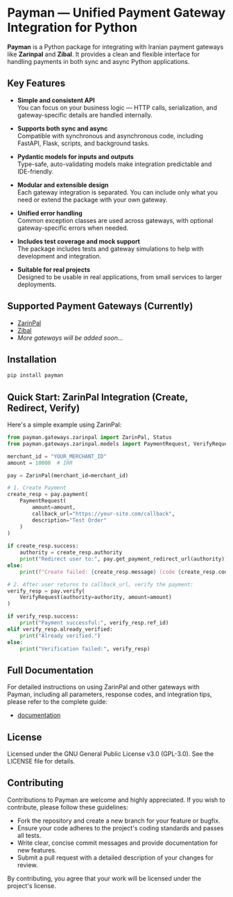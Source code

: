 # Payman — Unified Payment Gateway Integration for Python

**Payman** is a Python package for integrating with Iranian payment gateways like **Zarinpal** and **Zibal**.
It provides a clean and flexible interface for handling payments in both sync and async Python applications.

## Key Features
- **Simple and consistent API**  
 You can focus on your business logic — HTTP calls, serialization, and gateway-specific details are handled internally.

- **Supports both sync and async**  
 Compatible with synchronous and asynchronous code, including FastAPI, Flask, scripts, and background tasks.

- **Pydantic models for inputs and outputs**  
  Type-safe, auto-validating models make integration predictable and IDE-friendly.

- **Modular and extensible design**  
 Each gateway integration is separated. You can include only what you need or extend the package with your own gateway.

- **Unified error handling**  
 Common exception classes are used across gateways, with optional gateway-specific errors when needed.

- **Includes test coverage and mock support**  
 The package includes tests and gateway simulations to help with development and integration.

- **Suitable for real projects**  
 Designed to be usable in real applications, from small services to larger deployments.


## Supported Payment Gateways (Currently)
- [ZarinPal](https://www.zarinpal.com/)
- [Zibal](https://zibal.ir/)
- *More gateways will be added soon...*

## Installation

```bash
pip install payman
```

## Quick Start: ZarinPal Integration (Create, Redirect, Verify)

Here's a simple example using ZarinPal:

```python
from payman.gateways.zarinpal import ZarinPal, Status
from payman.gateways.zarinpal.models import PaymentRequest, VerifyRequest

merchant_id = "YOUR_MERCHANT_ID"
amount = 10000  # IRR

pay = ZarinPal(merchant_id=merchant_id)

# 1. Create Payment
create_resp = pay.payment(
    PaymentRequest(
        amount=amount,
        callback_url="https://your-site.com/callback",
        description="Test Order"
    )
)
    
if create_resp.success:
    authority = create_resp.authority
    print("Redirect user to:", pay.get_payment_redirect_url(authority))
else:
    print(f"Create failed: {create_resp.message} (code {create_resp.code})")

# 2. After user returns to callback_url, verify the payment:
verify_resp = pay.verify(
    VerifyRequest(authority=authority, amount=amount)
)

if verify_resp.success:
    print("Payment successful:", verify_resp.ref_id)
elif verify_resp.already_verified:
    print("Already verified.")
else:
    print("Verification failed:", verify_resp)
```

## Full Documentation
For detailed instructions on using ZarinPal and other gateways with Payman, including all parameters, response codes, and integration tips, please refer to the complete guide:
- [documentation](https://irvaniamirali.github.io/payman)


## License

Licensed under the GNU General Public License v3.0 (GPL-3.0). See the LICENSE file for details.

## Contributing

Contributions to Payman are welcome and highly appreciated. If you wish to contribute, please follow these guidelines:

- Fork the repository and create a new branch for your feature or bugfix.  
- Ensure your code adheres to the project's coding standards and passes all tests.  
- Write clear, concise commit messages and provide documentation for new features.  
- Submit a pull request with a detailed description of your changes for review.

By contributing, you agree that your work will be licensed under the project's license.
